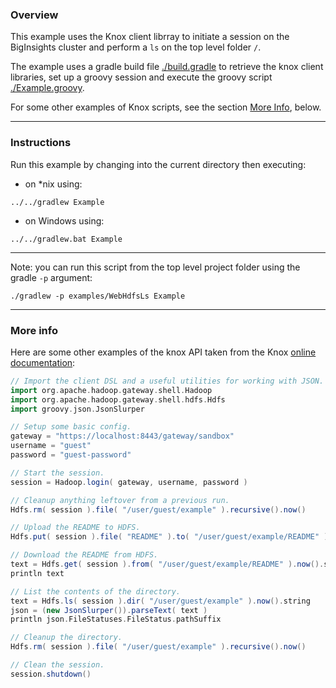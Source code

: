 ### Overview

This example uses the Knox client librray to initiate a session on the BigInsights cluster and perform a `ls` on the top level folder `/`.

The example uses a gradle build file [./build.gradle](./build.gradle) to retrieve the knox client libraries, set up a groovy session and execute the groovy script [./Example.groovy](./Example.groovy).  

For some other examples of Knox scripts, see the section [More Info](#more-info), below.

*********************************************************************

### Instructions

Run this example by changing into the current directory then executing:

- on *nix using:

```
../../gradlew Example
```

- on Windows using:

```
../../gradlew.bat Example
```

*********************************************************************

Note: you can run this script from the top level project folder using the gradle `-p` argument:

```
./gradlew -p examples/WebHdfsLs Example
```

*********************************************************************

### More info

Here are some other examples of the knox API taken from the Knox [online documentation](http://knox.apache.org/books/knox-0-6-0/user-guide.html#WebHDFS):

```groovy
// Import the client DSL and a useful utilities for working with JSON.
import org.apache.hadoop.gateway.shell.Hadoop
import org.apache.hadoop.gateway.shell.hdfs.Hdfs
import groovy.json.JsonSlurper

// Setup some basic config.
gateway = "https://localhost:8443/gateway/sandbox"
username = "guest"
password = "guest-password"

// Start the session.
session = Hadoop.login( gateway, username, password )

// Cleanup anything leftover from a previous run.
Hdfs.rm( session ).file( "/user/guest/example" ).recursive().now()

// Upload the README to HDFS.
Hdfs.put( session ).file( "README" ).to( "/user/guest/example/README" ).now()

// Download the README from HDFS.
text = Hdfs.get( session ).from( "/user/guest/example/README" ).now().string
println text

// List the contents of the directory.
text = Hdfs.ls( session ).dir( "/user/guest/example" ).now().string
json = (new JsonSlurper()).parseText( text )
println json.FileStatuses.FileStatus.pathSuffix

// Cleanup the directory.
Hdfs.rm( session ).file( "/user/guest/example" ).recursive().now()

// Clean the session.
session.shutdown()
```
